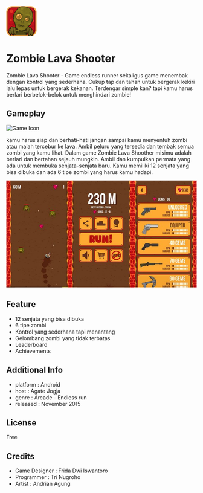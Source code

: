 ![Game Icon](/img/icon.png)
# Zombie Lava Shooter
Zombie Lava Shooter - Game endless runner sekaligus game menembak dengan kontrol yang sederhana. Cukup tap dan tahan untuk bergerak kekiri lalu lepas untuk bergerak kekanan. Terdengar simple kan? tapi kamu harus berlari berbelok-belok untuk menghindari zombie!
## Gameplay
![Game Icon](/img/gif-zombiels.gif)

kamu harus siap dan berhati-hati jangan sampai kamu menyentuh zombi atau malah tercebur ke lava. Ambil peluru yang tersedia dan tembak semua zombi yang kamu lihat. Dalam game Zombie Lava Shoother misimu adalah berlari dan bertahan sejauh mungkin. Ambil dan kumpulkan permata yang ada untuk membuka senjata-senjata baru. Kamu memiliki 12 senjata yang bisa dibuka dan ada 6 tipe zombi yang harus kamu hadapi.

![Game Icon](/img/screenshoot.jpg) 
## Feature
* 12 senjata yang bisa dibuka
* 6 tipe zombi
* Kontrol yang sederhana tapi menantang
* Gelombang zombi yang tidak terbatas
* Leaderboard
* Achievements
## Additional Info
* platform  : Android
* host      : Agate Jogja
* genre     : Arcade - Endless run
* released  : November 2015
## License
Free
## Credits
* Game Designer : Frida Dwi Iswantoro
* Programmer    : Tri Nugroho
* Artist        : Andrian Agung

